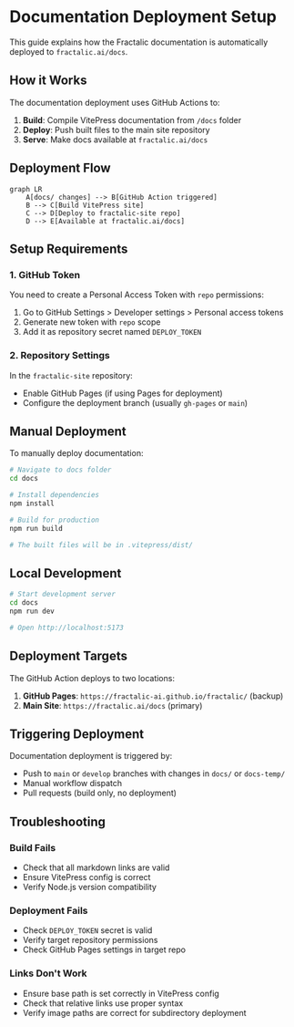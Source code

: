 # Documentation Deployment Setup

This guide explains how the Fractalic documentation is automatically deployed to `fractalic.ai/docs`.

## How it Works

The documentation deployment uses GitHub Actions to:

1. **Build**: Compile VitePress documentation from `/docs` folder
2. **Deploy**: Push built files to the main site repository
3. **Serve**: Make docs available at `fractalic.ai/docs`

## Deployment Flow

```mermaid
graph LR
    A[docs/ changes] --> B[GitHub Action triggered]
    B --> C[Build VitePress site]
    C --> D[Deploy to fractalic-site repo]
    D --> E[Available at fractalic.ai/docs]
```

## Setup Requirements

### 1. GitHub Token

You need to create a Personal Access Token with `repo` permissions:

1. Go to GitHub Settings > Developer settings > Personal access tokens
2. Generate new token with `repo` scope
3. Add it as repository secret named `DEPLOY_TOKEN`

### 2. Repository Settings

In the `fractalic-site` repository:
- Enable GitHub Pages (if using Pages for deployment)
- Configure the deployment branch (usually `gh-pages` or `main`)

## Manual Deployment

To manually deploy documentation:

```bash
# Navigate to docs folder
cd docs

# Install dependencies
npm install

# Build for production
npm run build

# The built files will be in .vitepress/dist/
```

## Local Development

```bash
# Start development server
cd docs
npm run dev

# Open http://localhost:5173
```

## Deployment Targets

The GitHub Action deploys to two locations:

1. **GitHub Pages**: `https://fractalic-ai.github.io/fractalic/` (backup)
2. **Main Site**: `https://fractalic.ai/docs` (primary)

## Triggering Deployment

Documentation deployment is triggered by:
- Push to `main` or `develop` branches with changes in `docs/` or `docs-temp/`
- Manual workflow dispatch
- Pull requests (build only, no deployment)

## Troubleshooting

### Build Fails
- Check that all markdown links are valid
- Ensure VitePress config is correct
- Verify Node.js version compatibility

### Deployment Fails
- Check `DEPLOY_TOKEN` secret is valid
- Verify target repository permissions
- Check GitHub Pages settings in target repo

### Links Don't Work
- Ensure base path is set correctly in VitePress config
- Check that relative links use proper syntax
- Verify image paths are correct for subdirectory deployment
